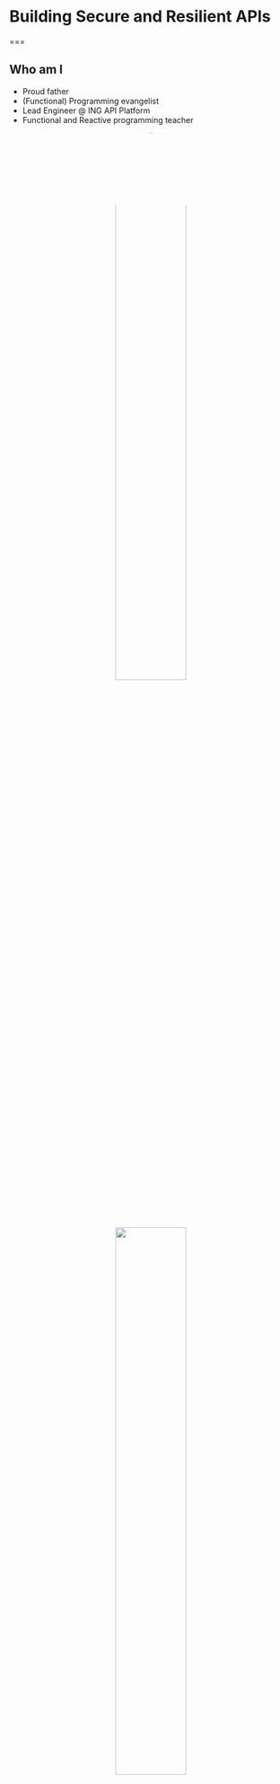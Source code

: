 <!-- .slide: class="center" -->
# Building Secure and Resilient APIs

===

## Who am I

<div class="twocolumn">
    <div>
        <ul>
            <li>Proud father</li>
            <li>(Functional) Programming evangelist</li>
            <li>Lead Engineer @ ING API Platform</li>
            <li>Functional and Reactive programming teacher</li>
        </ul>
    </div>
    <div style="text-align:center">
        <img src="images/alessandro.jpg" style="border-radius: 50%; width:50%">
        <img src="images/v3/girl.svg" style="width:50%">
    </div>
</div>

^^^

### Contributions

* Disclaimer
* All nice pictures are by [Beryl Ho](link here todo)
* ?

===
<!-- .slide: class="center" -->

## Introduction



^^^

### Context

* Size of ING group and the amount of developers
    * X countries
    * Y development teams
    * Z different products
    * Much History
* Morph IT landscape into homogeneous landscape
* Started in 2016 (?)
* This talk is about the SDK and API Suite (todo: clarify)

^^^

### Principles

*   Everything should be self-sufficient => Signed AT and PT
    *   Touch on Permissions api that we cannot do that everywhere
*   Consuming APIs should be as convenient for Internal Developer as for an external one.
    * Finding instances, load-balancing, up-time, etc.

^^^

### Technical Principles

*   Global Addressable & Routable name/ip space
*   Zero Trust Networking => mTLS everywhere
*   Set of modular, cherry-pickable components and an off-the-shelf framework providing SDK for Global, 
    *   Ofts framework Spring-Boot
    *   Stick with framework idiomatic ways
    *   Note: Makes service loading hard to use

Note:
* BeyondCorp

^^^

### Mission Statement

> Enable teams to deliver business value with APIs;<br>
> &nbsp; – Secure, Resilient, Minimal Effort

===

## Terminology 
#### "The Meta-Model"

^^^

* *API*<br>
    * Specification of endpoints<br><!-- .element: class="fragment" -->
    * Swagger <!-- .element: class="fragment" -->
* <!-- .element: class="fragment" --> *Endpoint*<br>
    * <!-- .element: class="fragment" --> A single host, method, and pathTemplate
* <!-- .element: class="fragment" --> *Service*<br>
    * <!-- .element: class="fragment" --> A named and owned entity
* <!-- .element: class="fragment" -->*Service Version*<br>
    * <!-- .element: class="fragment" --> Specific version of a service implementing one or more endpoints
* <!-- .element: class="fragment" --> *Instance*<br>
    * <!-- .element: class="fragment" --> Process hosting a specific Service Version


^^^

### Further Material

[API Versioning for Zero Downtime](https://www.youtube.com/watch?v=RvcDs_JLc0Y) – Patrice Krakow ([@patricekrakow](https://twitter.com/patricekrakow)).


===

## Developer Landscape

^^^

### Principles

* Globally Addressable and Routable namespace
* Internal Dev == External Dev (todo: clear in wording)
* Zero Trust Networking (mTLS everywhere)
* REST/HTTP with JSON

Note:
- Could be interpreted as internal applications use LB as well...


^^^

<!-- .slide: data-background="images/network-landscape/network-landscape-apix.svg" -->


^^^

<!-- .slide: data-background="images/network-landscape/network-landscape-servicea.svg" -->

^^^

<!-- .slide: data-background="images/network-landscape/network-landscape-serviceb.svg" -->

^^^

<!-- .slide: data-background="images/v1/Labyrinth_03.svg" -->

^^^

<!-- .slide: data-background="images/network-landscape/network-landscape-endpointdiscovery.svg" -->

^^^

<!-- .slide: data-background="images/network-landscape/network-landscape-register.svg" -->

^^^

<!-- .slide: data-background="images/v1/Labyrinth_01.svg" -->

^^^

<!-- .slide: data-background="images/v1/Labyrinth_02.svg" -->


^^^


<!-- .slide: data-background="images/network-landscape/network-landscape-registerwithmanifest.svg" -->

^^^

<!-- .slide: data-background="images/network-landscape/network-landscape-connectionab.svg" -->

^^^

<!-- .slide: data-background="images/network-landscape/network-landscape-connectionab-mtls.svg" -->

^^^

<!-- .slide: data-background="images/v2/menu-and-receipt_02.svg" -->

^^^

<!-- .slide: data-background="images/network-landscape/network-landscape-connectionab-with-peertoken.svg" -->

^^^

<!-- .slide: data-background="images/network-landscape/network-landscape-apigateway.svg" -->

Note:

* Remark on difficulties here?


^^^

### Authentication

<!-- .slide: data-background="images/v2/ID_01.svg" -->

Note:
* Multiple means, username/pw, mobile, etc.


^^^

<!-- .slide: data-background="images/network-landscape/network-landscape-accesstoken.svg" -->

^^^

### Permissions

* Thousands of business rules
* Open vs Closed questions
* Very hard to distribute per API
* Central API; Distributed Deployment

Note:

* Hard to implement per api because 

^^^

### Authentication

<!-- .slide: data-background="images/network-landscape/network-landscape-accesstoken.svg" -->


^^^
### Permissions API

<!-- .slide: data-background="images/network-landscape/network-landscape-permissionsapi.svg" -->

^^^

### Confidence Checking

^^^

<!-- .slide: data-background="images/network-landscape/network-landscape-confidencecheck-deployment.svg" -->

^^^

<!-- .slide: data-background="images/network-landscape/network-landscape-confidencecheck-request.svg" -->

^^^

<!-- .slide: data-background="images/network-landscape/network-landscape-confidencecheck-success.svg" -->


^^^

### Monitoring

<!-- .slide: data-background="images/network-landscape/network-landscape-monitoring.svg" -->


===
<!-- .slide: class="center" -->
## Enough with the pictures already

Note:

* Finagle is already quite resilient by default but can be more performant


^^^

### Use Response Classifiers

TODO

^^^

### Java-Friendly Response Classifiers

TODO

^^^

### Stack Modifications
<!-- .slide: data-background="images/clientstack-apisdk.svg" -->

Note:

* Automatic Addition of Peer Tokens
* Tracing integration with OpenTracing
* Finagle uses the Response Classifiers for metrics and unavailability, but not for retry.
* Debug module for printing exactly what goes over the wire, useful when using TLS, doesn't require mITM.

^^^

### Service Discovery integration

```scala
Http.client.newService("phoenix!api.ing.com:GET:/services/{name}")
```

---

* PhoenixResolver
* TODO

^^^

### DeferringResolver

* Java's Service Loading is not idiomatic to all frameworks
    * e.g. Spring Boot
* Defer loading of the PhoenixResolver until when it can be configured
  framework idiomatically and set
* Until the actual resolver is set all `Var`s are started with `Pending`.

^^^

### Service Name Verifier
* TODO

^^^

### Confidence Checking / DTAB
* TODO do not allow just any dtab

^^^


===
<!-- .slide: class="center" -->
# Lessons Learned

^^^

### Education, Education, Education

^^^

### Setting Timeouts

```scala
.withRequestTimeout(...)
.configured(TimeoutFactory.Param(...)) // Only effective when using MethodBuilder
.withTransport.connectTimeout(...)
```

#### Total timeouts
```scala
new TimeoutFilter(..., ...)
```

#### Fine grained timeouts

```scala
.withSession().acquisitionTimeout(...)
.withTransport.readTimeout(...)
.withTransport.writeTimeout(...)
```

^^^

### Beware of downing instances

* Functional Errors may occur for a small number of customers only
* Downing instances can lead to unavailability for other customers as well


^^^

### Load-Balancers

Note:

* Be wary when other load-balancers enter the stack. Unexpected behaviour might occur. Has effects on retries and failure accrual.
* 

^^^

### Stick to REST

^^^

### Keep everyone up-to-date

Note:
* Fixes bugs
* Improves performance
* Enables you to activate H2 / new features

===
<!-- .slide: class="center" -->
# Future Work

^^^
## Future work
*   Store SLA in PeerToken
*   Support concurrent Live API Specs
*   Move parts to Kubernetes
*   Investigate [Tunables](https://twitter.github.io/finagle/guide/Configuration.html#tunables)
*   Idempotent POSTs with UUIDs and framework-provided 'transactions' and use nack headers
*   HTTP2   
*   Investigate gRPC

===

???

===
<!-- .slide: class="center" -->
# Concluding

^^^

## Summary

* Architecture
* Education, Education, Education
* Monitoring

^^^

<!-- .slide: class="center" -->
# Thank You

<small>Yes, we are hiring :)</small>
